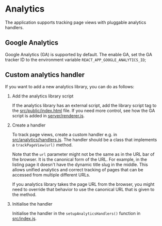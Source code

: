 # Analytics

The application supports tracking page views with pluggable analytics handlers.

## Google Analytics

Google Analytics (GA) is supported by default. The enable GA, set the GA tracker ID to the
environment variable `REACT_APP_GOOGLE_ANALYTICS_ID`;

## Custom analytics handler

If you want to add a new analytics library, you can do as follows:

1.  Add the analytics library script

    If the analytics library has an external script, add the library script tag to the
    [src/public/index.html](../public/index.html) file. If you need more control, see how the GA
    script is added in [server/renderer.js](../server/renderer.js).

1.  Create a handler

    To track page views, create a custom handler e.g. in
    [src/analytics/handlers.js](../src/analytics/handlers.js). The handler should be a class that
    implements a `trackPageView(url)` method.

    Note that the `url` parameter might not be the same as in the URL bar of the browser. It is the
    canonical form of the URL. For example, in the listing page it doesn't have the dynamic title
    slug in the middle. This allows unified analytics and correct tracking of pages that can be
    accessed from multiple different URLs.

    If you analytics library takes the page URL from the browser, you might need to override that
    behavior to use the canonical URL that is given to the method.

1.  Initialise the handler

    Initialise the handler in the `setupAnalyticsHandlers()` function in
    [src/index.js](../src/index.js).
